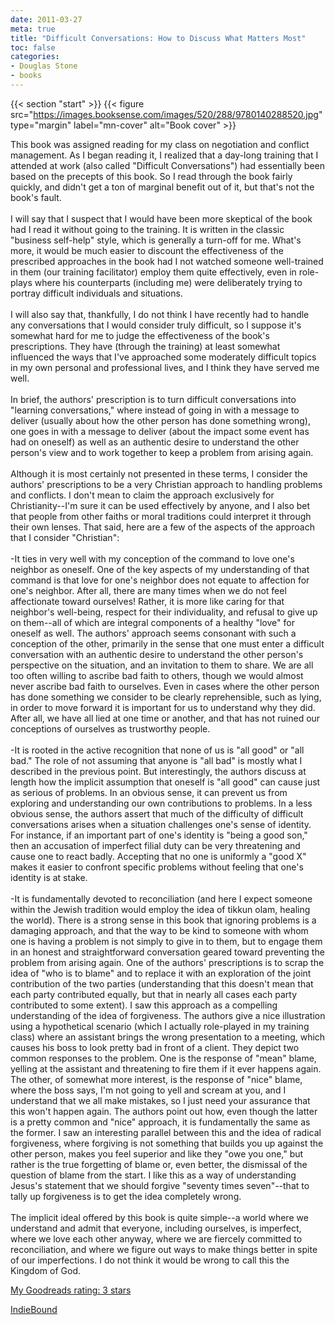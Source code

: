 ```yaml
---
date: 2011-03-27
meta: true
title: "Difficult Conversations: How to Discuss What Matters Most"
toc: false
categories:
- Douglas Stone
- books
---
```


{{< section "start" >}}
{{< figure src="https://images.booksense.com/images/520/288/9780140288520.jpg" type="margin" label="mn-cover" alt="Book cover" >}}

This book was assigned reading for my class on negotiation and conflict management. As I began reading it, I realized that a day-long training that I attended at work (also called "Difficult Conversations") had essentially been based on the precepts of this book. So I read through the book fairly quickly, and didn't get a ton of marginal benefit out of it, but that's not the book's fault. <br /><br />I will say that I suspect that I would have been more skeptical of the book had I read it without going to the training. It is written in the classic "business self-help" style, which is generally a turn-off for me. What's more, it would be much easier to discount the effectiveness of the prescribed approaches in the book had I not watched someone well-trained in them (our training facilitator) employ them quite effectively, even in role-plays where his counterparts (including me) were deliberately trying to portray difficult individuals and situations. <br /><br />I will also say that, thankfully, I do not think I have recently had to handle any conversations that I would consider truly difficult, so I suppose it's somewhat hard for me to judge the effectiveness of the book's prescriptions. They have (through the training) at least somewhat influenced the ways that I've approached some moderately difficult topics in my own personal and professional lives, and I think they have served me well.<br /><br />In brief, the authors' prescription is to turn difficult conversations into "learning conversations," where instead of going in with a message to deliver (usually about how the other person has done something wrong), one goes in with a message to deliver (about the impact some event has had on oneself) as well as an authentic desire to understand the other person's view and to work together to keep a problem from arising again.<br /><br />Although it is most certainly not presented in these terms, I consider the authors' prescriptions to be a very Christian approach to handling problems and conflicts. I don't mean to claim the approach exclusively for Christianity--I'm sure it can be used effectively by anyone, and I also bet that people from other faiths or moral traditions could interpret it through their own lenses. That said, here are a few of the aspects of the approach that I consider "Christian":<br /><br />-It ties in very well with my conception of the command to love one's neighbor as oneself. One of the key aspects of my understanding of that command is that love for one's neighbor does not equate to affection for one's neighbor. After all, there are many times when we do not feel affectionate toward ourselves! Rather, it is more like caring for that neighbor's well-being, respect for their individuality, and refusal to give up on them--all of which are integral components of a healthy "love" for oneself as well. The authors' approach seems consonant with such a conception of the other, primarily in the sense that one must enter a difficult conversation with an authentic desire to understand the other person's perspective on the situation, and an invitation to them to share. We are all too often willing to ascribe bad faith to others, though we would almost never ascribe bad faith to ourselves. Even in cases where the other person has done something we consider to be clearly reprehensible, such as lying, in order to move forward it is important for us to understand why they did. After all, we have all lied at one time or another, and that has not ruined our conceptions of ourselves as trustworthy people.<br /><br />-It is rooted in the active recognition that none of us is "all good" or "all bad." The role of not assuming that anyone is "all bad" is mostly what I described in the previous point. But interestingly, the authors discuss at length how the implicit assumption that oneself is "all good" can cause just as serious of problems. In an obvious sense, it can prevent us from exploring and understanding our own contributions to problems. In a less obvious sense, the authors assert that much of the difficulty of difficult conversations arises when a situation challenges one's sense of identity. For instance, if an important part of one's identity is "being a good son," then an accusation of imperfect filial duty can be very threatening and cause one to react badly. Accepting that no one is uniformly a "good X" makes it easier to confront specific problems without feeling that one's identity is at stake.<br /><br />-It is fundamentally devoted to reconciliation (and here I expect someone within the Jewish tradition would employ the idea of tikkun olam, healing the world). There is a strong sense in this book that ignoring problems is a damaging approach, and that the way to be kind to someone with whom one is having a problem is not simply to give in to them, but to engage them in an honest and straightforward conversation geared toward preventing the problem from arising again. One of the authors' prescriptions is to scrap the idea of "who is to blame" and to replace it with an exploration of the joint contribution of the two parties (understanding that this doesn't mean that each party contributed equally, but that in nearly all cases each party contributed to some extent). I saw this approach as a compelling understanding of the idea of forgiveness. The authors give a nice illustration using a hypothetical scenario (which I actually role-played in my training class) where an assistant brings the wrong presentation to a meeting, which causes his boss to look pretty bad in front of a client. They depict two common responses to the problem. One is the response of "mean" blame, yelling at the assistant and threatening to fire them if it ever happens again. The other, of somewhat more interest, is the response of "nice" blame, where the boss says, I'm not going to yell and scream at you, and I understand that we all make mistakes, so I just need your assurance that this won't happen again. The authors point out how, even though the latter is a pretty common and "nice" approach, it is fundamentally the same as the former. I saw an interesting parallel between this and the idea of radical forgiveness, where forgiving is not something that builds you up against the other person, makes you feel superior and like they "owe you one," but rather is the true forgetting of blame or, even better, the dismissal of the question of blame from the start. I like this as a way of understanding Jesus's statement that we should forgive "seventy times seven"--that to tally up forgiveness is to get the idea completely wrong.<br /><br />The implicit ideal offered by this book is quite simple--a world where we understand and admit that everyone, including ourselves, is imperfect, where we love each other anyway, where we are fiercely committed to reconciliation, and where we figure out ways to make things better in spite of our imperfections. I do not think it would be wrong to call this the Kingdom of God.

[My Goodreads rating: 3 stars](https://www.goodreads.com/review/show/156583403)  

[IndieBound](https://www.indiebound.org/book/9780140288520)
